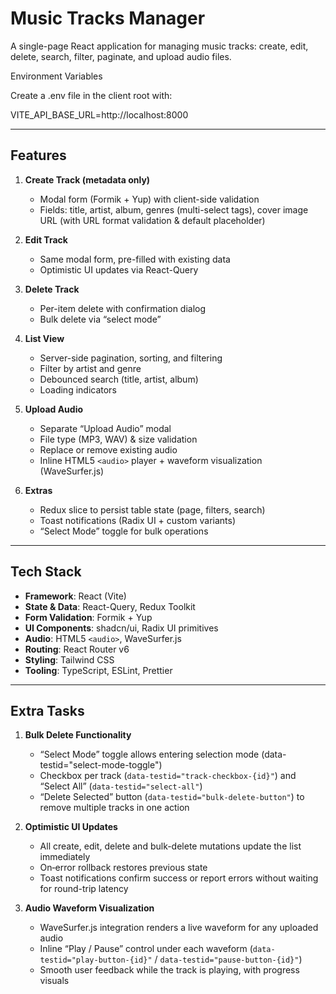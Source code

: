 # Music Tracks Manager

A single-page React application for managing music tracks: create, edit, delete, search, filter, paginate, and upload audio files.

Environment Variables

Create a .env file in the client root with:

VITE_API_BASE_URL=http://localhost:8000

---

## Features

1. **Create Track (metadata only)**

   - Modal form (Formik + Yup) with client-side validation
   - Fields: title, artist, album, genres (multi-select tags), cover image URL (with URL format validation & default placeholder)

2. **Edit Track**

   - Same modal form, pre-filled with existing data
   - Optimistic UI updates via React-Query

3. **Delete Track**

   - Per-item delete with confirmation dialog
   - Bulk delete via “select mode”

4. **List View**

   - Server-side pagination, sorting, and filtering
   - Filter by artist and genre
   - Debounced search (title, artist, album)
   - Loading indicators

5. **Upload Audio**

   - Separate “Upload Audio” modal
   - File type (MP3, WAV) & size validation
   - Replace or remove existing audio
   - Inline HTML5 `<audio>` player + waveform visualization (WaveSurfer.js)

6. **Extras**
   - Redux slice to persist table state (page, filters, search)
   - Toast notifications (Radix UI + custom variants)
   - “Select Mode” toggle for bulk operations

---

## Tech Stack

- **Framework**: React (Vite)
- **State & Data**: React-Query, Redux Toolkit
- **Form Validation**: Formik + Yup
- **UI Components**: shadcn/ui, Radix UI primitives
- **Audio**: HTML5 `<audio>`, WaveSurfer.js
- **Routing**: React Router v6
- **Styling**: Tailwind CSS
- **Tooling**: TypeScript, ESLint, Prettier

---

## Extra Tasks

1. **Bulk Delete Functionality**

   - “Select Mode” toggle allows entering selection mode (data-testid="select-mode-toggle")
   - Checkbox per track (`data-testid="track-checkbox-{id}"`) and “Select All” (`data-testid="select-all"`)
   - “Delete Selected” button (`data-testid="bulk-delete-button"`) to remove multiple tracks in one action

2. **Optimistic UI Updates**

   - All create, edit, delete and bulk-delete mutations update the list immediately
   - On‐error rollback restores previous state
   - Toast notifications confirm success or report errors without waiting for round-trip latency

3. **Audio Waveform Visualization**
   - WaveSurfer.js integration renders a live waveform for any uploaded audio
   - Inline “Play / Pause” control under each waveform (`data-testid="play-button-{id}"` / `data-testid="pause-button-{id}"`)
   - Smooth user feedback while the track is playing, with progress visuals
